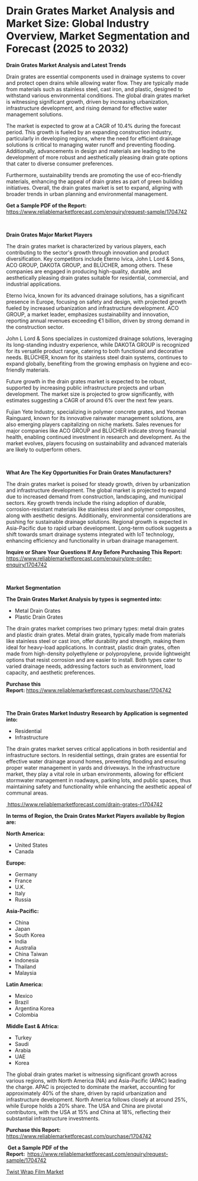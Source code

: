 <p><h1>Drain Grates Market Analysis and Market Size: Global Industry Overview, Market Segmentation and Forecast (2025 to 2032)</h1></p><p><strong>Drain Grates Market Analysis and Latest Trends</strong></p>
<p><p>Drain grates are essential components used in drainage systems to cover and protect open drains while allowing water flow. They are typically made from materials such as stainless steel, cast iron, and plastic, designed to withstand various environmental conditions. The global drain grates market is witnessing significant growth, driven by increasing urbanization, infrastructure development, and rising demand for effective water management solutions.</p><p>The market is expected to grow at a CAGR of 10.4% during the forecast period. This growth is fueled by an expanding construction industry, particularly in developing regions, where the need for efficient drainage solutions is critical to managing water runoff and preventing flooding. Additionally, advancements in design and materials are leading to the development of more robust and aesthetically pleasing drain grate options that cater to diverse consumer preferences.</p><p>Furthermore, sustainability trends are promoting the use of eco-friendly materials, enhancing the appeal of drain grates as part of green building initiatives. Overall, the drain grates market is set to expand, aligning with broader trends in urban planning and environmental management.</p></p>
<p><strong>Get a Sample PDF of the Report:&nbsp;</strong> <a href="https://www.reliablemarketforecast.com/enquiry/request-sample/1704742?utm_campaign=2753&utm_medium=2&utm_source=Github&utm_content=ia&utm_term=27032025&utm_id=drain-grates">https://www.reliablemarketforecast.com/enquiry/request-sample/1704742</a></p>
<p>&nbsp;</p>
<p><strong>Drain Grates Major Market Players</strong></p>
<p><p>The drain grates market is characterized by various players, each contributing to the sector's growth through innovation and product diversification. Key competitors include Eterno Ivica, John L Lord & Sons, ACO GROUP, DAKOTA GROUP, and BLÜCHER, among others. These companies are engaged in producing high-quality, durable, and aesthetically pleasing drain grates suitable for residential, commercial, and industrial applications.</p><p>Eterno Ivica, known for its advanced drainage solutions, has a significant presence in Europe, focusing on safety and design, with projected growth fueled by increased urbanization and infrastructure development. ACO GROUP, a market leader, emphasizes sustainability and innovation, reporting annual revenues exceeding €1 billion, driven by strong demand in the construction sector.</p><p>John L Lord & Sons specializes in customized drainage solutions, leveraging its long-standing industry experience, while DAKOTA GROUP is recognized for its versatile product range, catering to both functional and decorative needs. BLÜCHER, known for its stainless steel drain systems, continues to expand globally, benefiting from the growing emphasis on hygiene and eco-friendly materials.</p><p>Future growth in the drain grates market is expected to be robust, supported by increasing public infrastructure projects and urban development. The market size is projected to grow significantly, with estimates suggesting a CAGR of around 6% over the next few years.</p><p>Fujian Yete Industry, specializing in polymer concrete grates, and Yeoman Rainguard, known for its innovative rainwater management solutions, are also emerging players capitalizing on niche markets. Sales revenues for major companies like ACO GROUP and BLÜCHER indicate strong financial health, enabling continued investment in research and development. As the market evolves, players focusing on sustainability and advanced materials are likely to outperform others.</p></p>
<p>&nbsp;</p>
<p><strong>What Are The Key Opportunities For Drain Grates Manufacturers?</strong></p>
<p><p>The drain grates market is poised for steady growth, driven by urbanization and infrastructure development. The global market is projected to expand due to increased demand from construction, landscaping, and municipal sectors. Key growth trends include the rising adoption of durable, corrosion-resistant materials like stainless steel and polymer composites, along with aesthetic designs. Additionally, environmental considerations are pushing for sustainable drainage solutions. Regional growth is expected in Asia-Pacific due to rapid urban development. Long-term outlook suggests a shift towards smart drainage systems integrated with IoT technology, enhancing efficiency and functionality in urban drainage management.</p></p>
<p><strong>Inquire or Share Your Questions If Any Before Purchasing This Report:</strong> <a href="https://www.reliablemarketforecast.com/enquiry/pre-order-enquiry/1704742?utm_campaign=2753&utm_medium=2&utm_source=Github&utm_content=ia&utm_term=27032025&utm_id=drain-grates">https://www.reliablemarketforecast.com/enquiry/pre-order-enquiry/1704742</a></p>
<p>&nbsp;</p>
<p><strong>Market Segmentation</strong></p>
<p><strong>The Drain Grates Market Analysis by types is segmented into:</strong></p>
<p><ul><li>Metal Drain Grates</li><li>Plastic Drain Grates</li></ul></p>
<p><p>The drain grates market comprises two primary types: metal drain grates and plastic drain grates. Metal drain grates, typically made from materials like stainless steel or cast iron, offer durability and strength, making them ideal for heavy-load applications. In contrast, plastic drain grates, often made from high-density polyethylene or polypropylene, provide lightweight options that resist corrosion and are easier to install. Both types cater to varied drainage needs, addressing factors such as environment, load capacity, and aesthetic preferences.</p></p>
<p><strong>Purchase this Report:&nbsp;</strong><a href="https://www.reliablemarketforecast.com/purchase/1704742?utm_campaign=2753&utm_medium=2&utm_source=Github&utm_content=ia&utm_term=27032025&utm_id=drain-grates">https://www.reliablemarketforecast.com/purchase/1704742</a></p>
<p>&nbsp;</p>
<p><strong>The Drain Grates Market Industry Research by Application is segmented into:</strong></p>
<p><ul><li>Residential</li><li>Infrastructure</li></ul></p>
<p><p>The drain grates market serves critical applications in both residential and infrastructure sectors. In residential settings, drain grates are essential for effective water drainage around homes, preventing flooding and ensuring proper water management in yards and driveways. In the infrastructure market, they play a vital role in urban environments, allowing for efficient stormwater management in roadways, parking lots, and public spaces, thus maintaining safety and functionality while enhancing the aesthetic appeal of communal areas.</p></p>
<p><a href="https://www.reliablemarketforecast.com/drain-grates-r1704742?utm_campaign=2753&utm_medium=2&utm_source=Github&utm_content=ia&utm_term=27032025&utm_id=drain-grates">&nbsp;https://www.reliablemarketforecast.com/drain-grates-r1704742</a></p>
<p><strong>In terms of Region, the Drain Grates Market Players available by Region are:</strong></p>
<p>
    <p> <strong> North America: </strong>
        <ul>
            <li>United States</li>
            <li>Canada</li>
        </ul>
        </p> 
    <p> <strong> Europe: </strong>
        <ul>
            <li>Germany</li>
            <li>France</li>
            <li>U.K.</li>
            <li>Italy</li>
            <li>Russia</li>
        </ul>
        </p> 
    <p> <strong> Asia-Pacific: </strong>
        <ul>
            <li>China</li>
            <li>Japan</li>
            <li>South Korea</li>
            <li>India</li>
            <li>Australia</li>
            <li>China Taiwan</li>
            <li>Indonesia</li>
            <li>Thailand</li>
            <li>Malaysia</li>
        </ul>
        </p> 
    <p> <strong> Latin America: </strong>
        <ul>
            <li>Mexico</li>
            <li>Brazil</li>
            <li>Argentina Korea</li>
            <li>Colombia</li>
        </ul>
        </p> 
    <p> <strong> Middle East & Africa: </strong>
        <ul>
            <li>Turkey</li>
            <li>Saudi</li>
            <li>Arabia</li>
            <li>UAE</li>
            <li>Korea</li>
        </ul>
    </p>
    </p>
<p><p>The global drain grates market is witnessing significant growth across various regions, with North America (NA) and Asia-Pacific (APAC) leading the charge. APAC is projected to dominate the market, accounting for approximately 40% of the share, driven by rapid urbanization and infrastructure development. North America follows closely at around 25%, while Europe holds a 20% share. The USA and China are pivotal contributors, with the USA at 15% and China at 18%, reflecting their substantial infrastructure investments.</p></p>
<p><strong>Purchase this Report: </strong><a href="https://www.reliablemarketforecast.com/purchase/1704742?utm_campaign=2753&utm_medium=2&utm_source=Github&utm_content=ia&utm_term=27032025&utm_id=drain-grates">https://www.reliablemarketforecast.com/purchase/1704742</a></p>
<p>&nbsp;<strong>Get a Sample PDF of the Report:&nbsp;&nbsp;</strong><a href="https://www.reliablemarketforecast.com/enquiry/request-sample/1704742?utm_campaign=2753&utm_medium=2&utm_source=Github&utm_content=ia&utm_term=27032025&utm_id=drain-grates">https://www.reliablemarketforecast.com/enquiry/request-sample/1704742</a></p>
<p><strong></strong></p>
<p><p><a href="https://github.com/motosyuliq/Market-Research-Report-List-1/blob/main/twist-wrap-film-market.md?utm_campaign=2753&utm_medium=2&utm_source=Github&utm_content=ia&utm_term=27032025&utm_id=drain-grates">Twist Wrap Film Market</a></p></p>